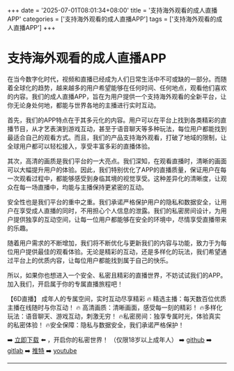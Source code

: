 +++
date = '2025-07-01T08:01:34+08:00'
title = '支持海外观看的成人直播APP'
categories = ['支持海外观看的成人直播APP']
tags = ['支持海外观看的成人直播APP']
+++

# 支持海外观看的成人直播APP

在当今数字化时代，视频和直播已经成为人们日常生活中不可或缺的一部分。而随着全球化的趋势，越来越多的用户希望能够在任何时间、任何地点，观看他们喜欢的内容。我们的成人直播APP，旨在为用户提供一个支持海外观看的全新平台，让你无论身处何地，都能与世界各地的主播进行实时互动。

首先，我们的APP特点在于其多元化的内容。用户可以在平台上找到各类精彩的直播节目，从才艺表演到游戏互动，甚至于语音聊天等多种玩法，每位用户都能找到最适合自己的观看方式。而且，我们的产品支持海外观看，打破了地域的限制，让全球用户都可以轻松接入，享受丰富多彩的直播体验。

其次，高清的画质是我们平台的一大亮点。我们深知，在观看直播时，清晰的画面可以大幅提升用户的体验。因此，我们特别优化了APP的直播质量，保证用户在每一次观看过程中，都能够感受到身临其境的视觉享受。这种差异化的清晰度，让观众在每一场直播中，均能与主播保持更紧密的互动。

安全性也是我们平台的重中之重。我们承诺严格保护用户的隐私和数据安全，让用户在享受成人直播的同时，不用担心个人信息的泄露。我们的私密房间设计，为用户提供独享的互动空间，让每一位用户都能够在安全的环境中，尽情享受直播带来的乐趣。

随着用户需求的不断增加，我们将不断优化与更新我们的内容与功能，致力于为每位用户提供最佳的观看体验。无论是精彩的互动，还是多样化的玩法，我们希望通过平台上的优质内容，让每位用户都能找到属于自己的快乐。

所以，如果你也想进入一个安全、私密且精彩的直播世界，不妨试试我们的APP。加入我们，开启属于你的专属直播旅程吧！

【6D直播】
成年人的专属空间，实时互动尽享精彩
🔥 精选主播：每天数百位优质主播在线随时与你互动！
🔥 高清画质：清晰画面，感受每一刻的精彩！
🔥多样化玩法：语音聊天、游戏互动，刺激无穷！
🔥私密房间：独享专属时光，体验真实的私密体验！
🔥安全保障：隐私与数据安全，我们承诺严格保护！

➡️ [立即下载](https://down123.s3.ap-east-1.amazonaws.com/down/down.html?channelCode=blog) ⬅️ ，开启你的私密世界！ （仅限18岁以上成年人）
➡️ [github](https://aldult-live.github.io/)
➡️ [gitlab](https://seo-09598d.gitlab.io/)
➡️ [推特](https://x.com/wegame33)
➡️ [youtube](https://www.youtube.com/@6Dlive)

---
